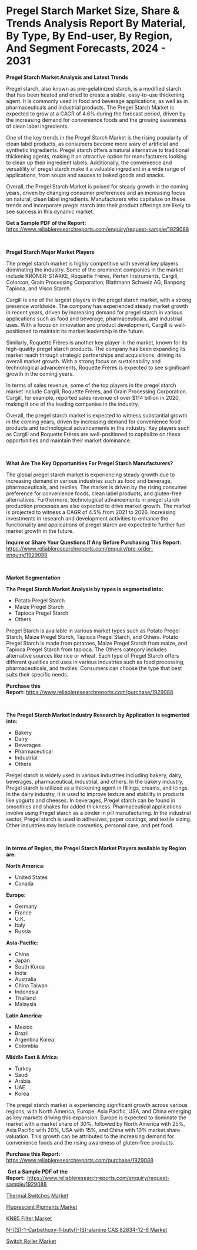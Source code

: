 <p><h1>Pregel Starch Market Size, Share & Trends Analysis Report By Material, By Type, By End-user, By Region, And Segment Forecasts, 2024 - 2031</h1></p><p><strong>Pregel Starch Market Analysis and Latest Trends</strong></p>
<p><p>Pregel starch, also known as pre-gelatinized starch, is a modified starch that has been heated and dried to create a stable, easy-to-use thickening agent. It is commonly used in food and beverage applications, as well as in pharmaceuticals and industrial products. The Pregel Starch Market is expected to grow at a CAGR of 4.6% during the forecast period, driven by the increasing demand for convenience foods and the growing awareness of clean label ingredients.</p><p>One of the key trends in the Pregel Starch Market is the rising popularity of clean label products, as consumers become more wary of artificial and synthetic ingredients. Pregel starch offers a natural alternative to traditional thickening agents, making it an attractive option for manufacturers looking to clean up their ingredient labels. Additionally, the convenience and versatility of pregel starch make it a valuable ingredient in a wide range of applications, from soups and sauces to baked goods and snacks.</p><p>Overall, the Pregel Starch Market is poised for steady growth in the coming years, driven by changing consumer preferences and an increasing focus on natural, clean label ingredients. Manufacturers who capitalize on these trends and incorporate pregel starch into their product offerings are likely to see success in this dynamic market.</p></p>
<p><strong>Get a Sample PDF of the Report:&nbsp;</strong> <a href="https://www.reliableresearchreports.com/enquiry/request-sample/1929088">https://www.reliableresearchreports.com/enquiry/request-sample/1929088</a></p>
<p>&nbsp;</p>
<p><strong>Pregel Starch Major Market Players</strong></p>
<p><p>The pregel starch market is highly competitive with several key players dominating the industry. Some of the prominent companies in the market include KRÖNER-STÄRKE, Roquette Frères, Perten Instruments, Cargill, Colorcon, Grain Processing Corporation, Blattmann Schweiz AG, Banpong Tapioca, and Visco Starch.</p><p>Cargill is one of the largest players in the pregel starch market, with a strong presence worldwide. The company has experienced steady market growth in recent years, driven by increasing demand for pregel starch in various applications such as food and beverage, pharmaceuticals, and industrial uses. With a focus on innovation and product development, Cargill is well-positioned to maintain its market leadership in the future.</p><p>Similarly, Roquette Frères is another key player in the market, known for its high-quality pregel starch products. The company has been expanding its market reach through strategic partnerships and acquisitions, driving its overall market growth. With a strong focus on sustainability and technological advancements, Roquette Frères is expected to see significant growth in the coming years.</p><p>In terms of sales revenue, some of the top players in the pregel starch market include Cargill, Roquette Frères, and Grain Processing Corporation. Cargill, for example, reported sales revenue of over $114 billion in 2020, making it one of the leading companies in the industry.</p><p>Overall, the pregel starch market is expected to witness substantial growth in the coming years, driven by increasing demand for convenience food products and technological advancements in the industry. Key players such as Cargill and Roquette Frères are well-positioned to capitalize on these opportunities and maintain their market dominance.</p></p>
<p>&nbsp;</p>
<p><strong>What Are The Key Opportunities For Pregel Starch Manufacturers?</strong></p>
<p><p>The global pregel starch market is experiencing steady growth due to increasing demand in various industries such as food and beverage, pharmaceuticals, and textiles. The market is driven by the rising consumer preference for convenience foods, clean label products, and gluten-free alternatives. Furthermore, technological advancements in pregel starch production processes are also expected to drive market growth. The market is projected to witness a CAGR of 4.5% from 2021 to 2026. Increasing investments in research and development activities to enhance the functionality and applications of pregel starch are expected to further fuel market growth in the future.</p></p>
<p><strong>Inquire or Share Your Questions If Any Before Purchasing This Report:</strong> <a href="https://www.reliableresearchreports.com/enquiry/pre-order-enquiry/1929088">https://www.reliableresearchreports.com/enquiry/pre-order-enquiry/1929088</a></p>
<p>&nbsp;</p>
<p><strong>Market Segmentation</strong></p>
<p><strong>The Pregel Starch Market Analysis by types is segmented into:</strong></p>
<p><ul><li>Potato Pregel Starch</li><li>Maize Pregel Starch</li><li>Tapioca Pregel Starch</li><li>Others</li></ul></p>
<p><p>Pregel Starch is available in various market types such as Potato Pregel Starch, Maize Pregel Starch, Tapioca Pregel Starch, and Others. Potato Pregel Starch is made from potatoes, Maize Pregel Starch from maize, and Tapioca Pregel Starch from tapioca. The Others category includes alternative sources like rice or wheat. Each type of Pregel Starch offers different qualities and uses in various industries such as food processing, pharmaceuticals, and textiles. Consumers can choose the type that best suits their specific needs.</p></p>
<p><strong>Purchase this Report:&nbsp;</strong><a href="https://www.reliableresearchreports.com/purchase/1929088">https://www.reliableresearchreports.com/purchase/1929088</a></p>
<p>&nbsp;</p>
<p><strong>The Pregel Starch Market Industry Research by Application is segmented into:</strong></p>
<p><ul><li>Bakery</li><li>Dairy</li><li>Beverages</li><li>Pharmaceutical</li><li>Industrial</li><li>Others</li></ul></p>
<p><p>Pregel starch is widely used in various industries including bakery, dairy, beverages, pharmaceutical, industrial, and others. In the bakery industry, Pregel starch is utilized as a thickening agent in fillings, creams, and icings. In the dairy industry, it is used to improve texture and stability in products like yogurts and cheeses. In beverages, Pregel starch can be found in smoothies and shakes for added thickness. Pharmaceutical applications involve using Pregel starch as a binder in pill manufacturing. In the industrial sector, Pregel starch is used in adhesives, paper coatings, and textile sizing. Other industries may include cosmetics, personal care, and pet food.</p></p>
<p>&nbsp;</p>
<p><strong>In terms of Region, the Pregel Starch Market Players available by Region are:</strong></p>
<p>
    <p> <strong> North America: </strong>
        <ul>
            <li>United States</li>
            <li>Canada</li>
        </ul>
        </p> 
    <p> <strong> Europe: </strong>
        <ul>
            <li>Germany</li>
            <li>France</li>
            <li>U.K.</li>
            <li>Italy</li>
            <li>Russia</li>
        </ul>
        </p> 
    <p> <strong> Asia-Pacific: </strong>
        <ul>
            <li>China</li>
            <li>Japan</li>
            <li>South Korea</li>
            <li>India</li>
            <li>Australia</li>
            <li>China Taiwan</li>
            <li>Indonesia</li>
            <li>Thailand</li>
            <li>Malaysia</li>
        </ul>
        </p> 
    <p> <strong> Latin America: </strong>
        <ul>
            <li>Mexico</li>
            <li>Brazil</li>
            <li>Argentina Korea</li>
            <li>Colombia</li>
        </ul>
        </p> 
    <p> <strong> Middle East & Africa: </strong>
        <ul>
            <li>Turkey</li>
            <li>Saudi</li>
            <li>Arabia</li>
            <li>UAE</li>
            <li>Korea</li>
        </ul>
    </p>
    </p>
<p><p>The pregel starch market is experiencing significant growth across various regions, with North America, Europe, Asia Pacific, USA, and China emerging as key markets driving this expansion. Europe is expected to dominate the market with a market share of 30%, followed by North America with 25%, Asia Pacific with 20%, USA with 15%, and China with 10% market share valuation. This growth can be attributed to the increasing demand for convenience foods and the rising awareness of gluten-free products.</p></p>
<p><strong>Purchase this Report: </strong><a href="https://www.reliableresearchreports.com/purchase/1929088">https://www.reliableresearchreports.com/purchase/1929088</a></p>
<p>&nbsp;<strong>Get a Sample PDF of the Report:&nbsp;&nbsp;</strong><a href="https://www.reliableresearchreports.com/enquiry/request-sample/1929088">https://www.reliableresearchreports.com/enquiry/request-sample/1929088</a></p>
<p><strong></strong></p>
<p><p><a href="https://view.publitas.com/reportprime-1/thermal-switches-market-research-report-forecasted-for-period-from-2024-2031-by-market-type-market-application-and-region/">Thermal Switches Market</a></p><p><a href="https://confirmed-shield-e13.notion.site/Fluorescent-Pigments-Market-Research-Report-The-Key-To-Successful-Business-Strategy-Forecasted-for--1b0cbfdc921d4b28a758a976982b8722">Fluorescent Pigments Market</a></p><p><a href="https://sore-arch-6db.notion.site/Decoding-the-KN95-Filter-Market-A-Deep-Dive-into-the-Latest-Market-Trends-Market-Segmentation-and-bd10d22960b1401ba5252eed665ddf0a">KN95 Filter Market</a></p><p><a href="https://funky-papaya-cf4.notion.site/N-S-1-Carbethoxy-1-butyl-S-alanine-CAS-82834-12-6-Market-Offer-Valuable-Insights-into-Market-S-b43a1dc73c4e443da3f14ad105aba399">N-[(S)-1-Carbethoxy-1-butyl]-(S)-alanine CAS 82834-12-6 Market</a></p><p><a href="https://view.publitas.com/reportprime-1/global-switch-roller-market-by-types-applications-and-major-players-with-regional-growth-rate-analysis-and-development-situation-from-2024-to-2031/">Switch Roller Market</a></p></p>